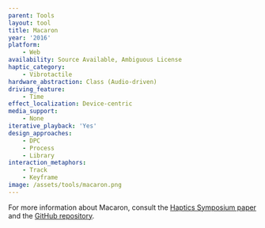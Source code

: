 ```yaml
---
parent: Tools
layout: tool
title: Macaron
year: '2016'
platform:
    - Web
availability: Source Available, Ambiguous License
haptic_category:
    - Vibrotactile
hardware_abstraction: Class (Audio-driven)
driving_feature:
    - Time
effect_localization: Device-centric
media_support:
    - None
iterative_playback: 'Yes'
design_approaches:
    - DPC
    - Process
    - Library
interaction_metaphors:
    - Track
    - Keyframe
image: /assets/tools/macaron.png
---
```

For more information about Macaron, consult the [Haptics Symposium paper](https://doi.org/10.1109/HAPTICS.2016.7463155)
and the [GitHub repository](https://github.com/hapticdesign/hapticdesign.github.io).
